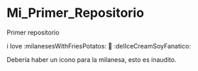 # Mi_Primer_Repositorio

Primer repositorio

i love :milanesesWithFriesPotatos: :pizza: :delIceCreamSoyFanatico:

Debería haber un icono para la milanesa, esto es inaudito.
